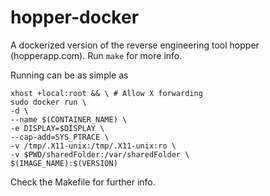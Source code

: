 # hopper-docker

A dockerized version of the reverse engineering tool hopper (hopperapp.com). Run `make` for more info.


Running can be as simple as

```
xhost +local:root && \ # Allow X forwarding
sudo docker run \
-d \
--name $(CONTAINER_NAME) \
-e DISPLAY=$DISPLAY \
--cap-add=SYS_PTRACE \
-v /tmp/.X11-unix:/tmp/.X11-unix:ro \
-v $PWD/sharedFolder:/var/sharedFolder \
$(IMAGE_NAME):$(VERSION)
```

Check the Makefile for further info.
